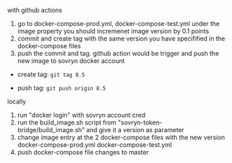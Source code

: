 with github actions
1. go to docker-compose-prod.yml, docker-compose-test.yml under the image property you should incremenet image version by 0.1 points
2. commit and create tag with the same version you have specifified in the docker-compose files
3. push the commit and tag. github action would be trigger and push the new image to sovryn docker account

* create tag: ```git tag 8.5```

* push tag: ```git push origin 8.5```



locally
1. run "docker login" with sovryn account cred 
2. run the build_image.sh script from "sovryn-token-bridge/build_image.sh" and give it a version as parameter
3. change image entry at the 2 docker-compose files with the new version
  docker-compose-prod.yml
  docker-compose-test.yml
4. push docker-compose file changes to master
